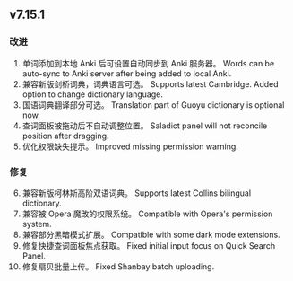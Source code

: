 ## v7.15.1

### 改进

1. 单词添加到本地 Anki 后可设置自动同步到 Anki 服务器。
   Words can be auto-sync to Anki server after being added to local Anki.
2. 兼容新版剑桥词典，词典语言可选。
   Supports latest Cambridge. Added option to change dictionary language.
3. 国语词典翻译部分可选。
   Translation part of Guoyu dictionary is optional now. 
4. 查词面板被拖动后不自动调整位置。
   Saladict panel will not reconcile position after dragging.
5. 优化权限缺失提示。
   Improved missing permission warning.

### 修复

6. 兼容新版柯林斯高阶双语词典。
   Supports latest Collins bilingual dictionary.
7. 兼容被 Opera 魔改的权限系统。
   Compatible with Opera's permission system.
8. 兼容部分黑暗模式扩展。
   Compatible with some dark mode extensions.
9. 修复快捷查词面板焦点获取。
   Fixed initial input focus on Quick Search Panel.
10. 修复扇贝批量上传。
   Fixed Shanbay batch uploading.
